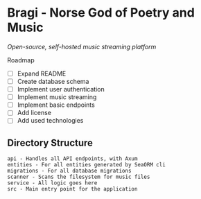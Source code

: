 # Bragi - Norse God of Poetry and Music

*Open-source, self-hosted music streaming platform*

Roadmap
- [ ] Expand README
- [ ] Create database schema
- [ ] Implement user authentication
- [ ] Implement music streaming
- [ ] Implement basic endpoints
- [ ] Add license
- [ ] Add used technologies

## Directory Structure
```
api - Handles all API endpoints, with Axum
entities - For all entities generated by SeaORM cli
migrations - For all database migrations
scanner - Scans the filesystem for music files
service - All logic goes here
src - Main entry point for the application
```